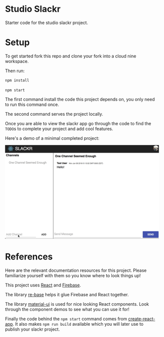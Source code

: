 # Studio Slackr

Starter code for the studio slackr project.

# Setup

To get started fork this repo and clone your fork into a cloud nine workspace.

Then run:

    npm install

    npm start


The first command install the code this project depends on, you only need to run
this command once.

The second command serves the project locally.

Once you are able to view the slackr app go through the code to find the `TODO`s
to complete your project and add cool features.

Here's a demo of a minimal completed project:

![completed demo](completed.gif)

# References

Here are the relevant documentation resources for this project. Please
familiarize yourself with them so you know where to look things up!

This project uses [React](https://reactjs.org/docs/react-api.html) and 
[Firebase](https://firebase.google.com/docs/reference/js/).

The library [re-base](https://github.com/tylermcginnis/re-base#api) helps it
glue Firebase and React together.

The library [material-ui](https://material-ui-next.com/) is used for nice
looking React components. Look through the component demos to see what you can
use it for!

Finally the code behind the `npm start` command comes from
[create-react-app](https://github.com/facebookincubator/create-react-app#create-react-app-).
It also makes `npm run build` available which you will later use to publish your
slackr project.
